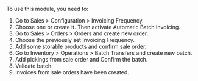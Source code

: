 To use this module, you need to:

1. Go to Sales > Configuration > Invoicing Frequency.
2. Choose one or create it. Then activate Automatic Batch Invoicing.
3. Go to Sales > Orders > Orders and create new order.
4. Choose the previously set Invoicing Frequency.
5. Add some storable products and confirm sale order.
6. Go to Inventory > Operations > Batch Transfers and create new batch.
7. Add pickings from sale order and Confirm the batch.
8. Validate batch.
9. Invoices from sale orders have been created.

